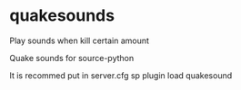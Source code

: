 # quakesounds
Play sounds when kill certain amount

Quake sounds for source-python

It is recommed put in server.cfg
sp plugin load quakesound
